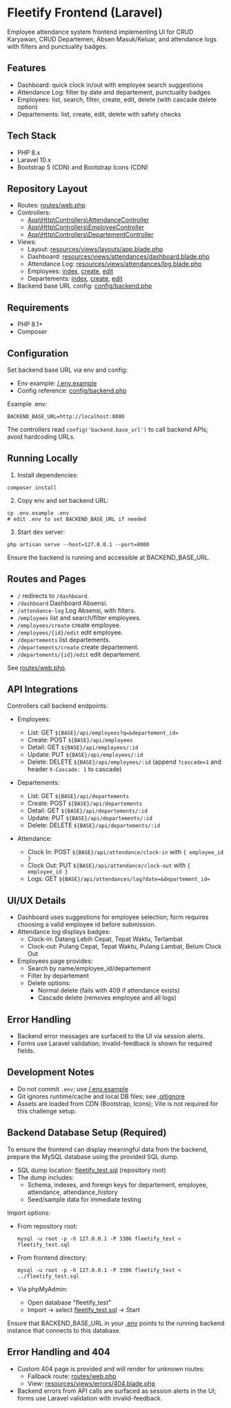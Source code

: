# Fleetify Frontend (Laravel)

Employee attendance system frontend implementing UI for CRUD Karyawan, CRUD Departemen, Absen Masuk/Keluar, and attendance logs with filters and punctuality badges.

## Features

- Dashboard: quick clock in/out with employee search suggestions
- Attendance Log: filter by date and departement, punctuality badges
- Employees: list, search, filter, create, edit, delete (with cascade delete option)
- Departements: list, create, edit, delete with safety checks

## Tech Stack

- PHP 8.x
- Laravel 10.x
- Bootstrap 5 (CDN) and Bootstrap Icons (CDN)

## Repository Layout

- Routes: [routes/web.php](/fleetify-frontend/routes/web.php)
- Controllers:
  - [App\Http\Controllers\AttendanceController](/fleetify-frontend/app/Http/Controllers/AttendanceController.php)
  - [App\Http\Controllers\EmployeeController](/fleetify-frontend/app/Http/Controllers/EmployeeController.php)
  - [App\Http\Controllers\DepartementController](/fleetify-frontend/app/Http/Controllers/DepartementController.php)
- Views:
  - Layout: [resources/views/layouts/app.blade.php](/fleetify-frontend/resources/views/layouts/app.blade.php)
  - Dashboard: [resources/views/attendances/dashboard.blade.php](/fleetify-frontend/resources/views/attendances/dashboard.blade.php)
  - Attendance Log: [resources/views/attendances/log.blade.php](/fleetify-frontend/resources/views/attendances/log.blade.php)
  - Employees: [index](/fleetify-frontend/resources/views/employees/index.blade.php), [create](fleetify-frontend/resources/views/employees/create.blade.php), [edit](/fleetify-frontend/resources/views/employees/edit.blade.php)
  - Departements: [index](/fleetify-frontend/resources/views/departements/index.blade.php), [create](/fleetify-frontend/resources/views/departements/create.blade.php), [edit](/fleetify-frontend/resources/views/departements/edit.blade.php)
- Backend base URL config: [config/backend.php](/fleetify-frontend/config/backend.php)

## Requirements

- PHP 8.1+
- Composer

## Configuration

Set backend base URL via env and config:

- Env example: [/.env.example](/fleetify-frontend/.env.example)
- Config reference: [config/backend.php](/fleetify-frontend/config/backend.php)

Example .env:

```
BACKEND_BASE_URL=http://localhost:8080
```

The controllers read `config('backend.base_url')` to call backend APIs; avoid hardcoding URLs.

## Running Locally

1) Install dependencies:

```
composer install
```

2) Copy env and set backend URL:

```
cp .env.example .env
# edit .env to set BACKEND_BASE_URL if needed
```

3) Start dev server:

```
php artisan serve --host=127.0.0.1 --port=8000
```

Ensure the backend is running and accessible at BACKEND_BASE_URL.

## Routes and Pages

- `/` redirects to `/dashboard`.
- `/dashboard` Dashboard Absensi.
- `/attendance-log` Log Absensi, with filters.
- `/employees` list and search/filter employees.
- `/employees/create` create employee.
- `/employees/{id}/edit` edit employee.
- `/departements` list departements.
- `/departements/create` create departement.
- `/departements/{id}/edit` edit departement.

See [routes/web.php](/fleetify-frontend/routes/web.php).

## API Integrations

Controllers call backend endpoints:

- Employees:
  - List: GET `${BASE}/api/employees?q=&departement_id=`
  - Create: POST `${BASE}/api/employees`
  - Detail: GET `${BASE}/api/employees/:id`
  - Update: PUT `${BASE}/api/employees/:id`
  - Delete: DELETE `${BASE}/api/employees/:id` (append `?cascade=1` and header `X-Cascade: 1` to cascade)

- Departements:
  - List: GET `${BASE}/api/departements`
  - Create: POST `${BASE}/api/departements`
  - Detail: GET `${BASE}/api/departements/:id`
  - Update: PUT `${BASE}/api/departements/:id`
  - Delete: DELETE `${BASE}/api/departements/:id`

- Attendance:
  - Clock In: POST `${BASE}/api/attendance/clock-in` with `{ employee_id }`
  - Clock Out: PUT `${BASE}/api/attendance/clock-out` with `{ employee_id }`
  - Logs: GET `${BASE}/api/attendances/log?date=&departement_id=`

## UI/UX Details

- Dashboard uses suggestions for employee selection; form requires choosing a valid employee id before submission.
- Attendance log displays badges:
  - Clock-in: Datang Lebih Cepat, Tepat Waktu, Terlambat
  - Clock-out: Pulang Cepat, Tepat Waktu, Pulang Lambat, Belum Clock Out
- Employees page provides:
  - Search by name/employee_id/departement
  - Filter by departement
  - Delete options:
    - Normal delete (fails with 409 if attendance exists)
    - Cascade delete (removes employee and all logs)

## Error Handling

- Backend error messages are surfaced to the UI via session alerts.
- Forms use Laravel validation; invalid-feedback is shown for required fields.

## Development Notes

- Do not commit `.env`; use [/.env.example](/fleetify-frontend/.env.example)
- Git ignores runtime/cache and local DB files; see [.gitignore](/fleetify-frontend/.gitignore)
- Assets are loaded from CDN (Bootstrap, Icons); Vite is not required for this challenge setup.

## Backend Database Setup (Required)

To ensure the frontend can display meaningful data from the backend, prepare the MySQL database using the provided SQL dump.

- SQL dump location: [fleetify_test.sql](/blob/master/fleetify_test.sql) (repository root)
- The dump includes:
  - Schema, indexes, and foreign keys for departement, employee, attendance, attendance_history
  - Seed/sample data for immediate testing

Import options:

- From repository root:
  ```
  mysql -u root -p -h 127.0.0.1 -P 3306 fleetify_test < fleetify_test.sql
  ```

- From frontend directory:
  ```
  mysql -u root -p -h 127.0.0.1 -P 3306 fleetify_test < ../fleetify_test.sql
  ```

- Via phpMyAdmin:
  - Open database "fleetify_test"
  - Import → select [fleetify_test.sql](/blob/master/fleetify_test.sql) → Start

Ensure that BACKEND_BASE_URL in your [.env](/fleetify-frontend/.env.example) points to the running backend instance that connects to this database.

## Error Handling and 404

- Custom 404 page is provided and will render for unknown routes:
  - Fallback route: [routes/web.php](/fleetify-frontend/routes/web.php)
  - View: [resources/views/errors/404.blade.php](/fleetify-frontend/resources/views/errors/404.blade.php)
- Backend errors from API calls are surfaced as session alerts in the UI; forms use Laravel validation with invalid-feedback.
